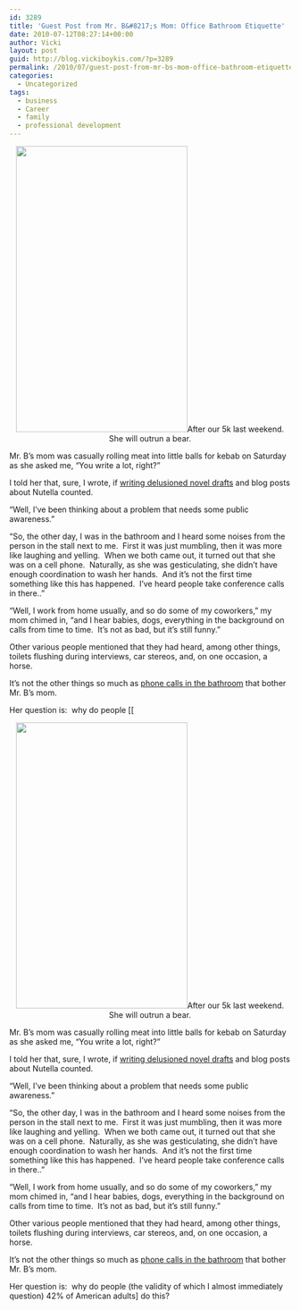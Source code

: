 ```yaml
---
id: 3289
title: 'Guest Post from Mr. B&#8217;s Mom: Office Bathroom Etiquette'
date: 2010-07-12T08:27:14+00:00
author: Vicki
layout: post
guid: http://blog.vickiboykis.com/?p=3289
permalink: /2010/07/guest-post-from-mr-bs-mom-office-bathroom-etiquette/
categories:
  - Uncategorized
tags:
  - business
  - Career
  - family
  - professional development
---
```

<p style="text-align: center;">
  <a href="http://blog.vickiboykis.com/wp-content/uploads/2010/07/IMAG0192.jpg"><img class="aligncenter size-full wp-image-3291" title="IMAG0192" src="http://blog.vickiboykis.com/wp-content/uploads/2010/07/IMAG0192.jpg" alt="" width="307" height="512" /></a>After our 5k last weekend. She will outrun a bear.
</p>

Mr. B&#8217;s mom was casually rolling meat into little balls for kebab on Saturday as she asked me, &#8220;You write a lot, right?&#8221;

I told her that, sure, I wrote, if [writing delusioned novel drafts](http://blog.vickiboykis.com/2010/02/18/im-going-to-fire-my-editor/) and blog posts about Nutella counted.

&#8220;Well, I&#8217;ve been thinking about a problem that needs some public awareness.&#8221;

&#8220;So, the other day, I was in the bathroom and I heard some noises from the person in the stall next to me.  First it was just mumbling, then it was more like laughing and yelling.  When we both came out, it turned out that she was on a cell phone.  Naturally, as she was gesticulating, she didn&#8217;t have enough coordination to wash her hands.  And it&#8217;s not the first time something like this has happened.  I&#8217;ve heard people take conference calls in there..&#8221;

&#8220;Well, I work from home usually, and so do some of my coworkers,&#8221; my mom chimed in, &#8220;and I hear babies, dogs, everything in the background on calls from time to time.  It&#8217;s not as bad, but it&#8217;s still funny.&#8221;

Other various people mentioned that they had heard, among other things, toilets flushing during interviews, car stereos, and, on one occasion, a horse.

It&#8217;s not the other things so much as [phone calls in the bathroom](http://www.snopes.com/embarrass/mistaken/stall.asp) that bother Mr. B&#8217;s mom.

Her question is:  why do people [[<p style="text-align: center;">
  <a href="http://blog.vickiboykis.com/wp-content/uploads/2010/07/IMAG0192.jpg"><img class="aligncenter size-full wp-image-3291" title="IMAG0192" src="http://blog.vickiboykis.com/wp-content/uploads/2010/07/IMAG0192.jpg" alt="" width="307" height="512" /></a>After our 5k last weekend. She will outrun a bear.
</p>

Mr. B&#8217;s mom was casually rolling meat into little balls for kebab on Saturday as she asked me, &#8220;You write a lot, right?&#8221;

I told her that, sure, I wrote, if [writing delusioned novel drafts](http://blog.vickiboykis.com/2010/02/18/im-going-to-fire-my-editor/) and blog posts about Nutella counted.

&#8220;Well, I&#8217;ve been thinking about a problem that needs some public awareness.&#8221;

&#8220;So, the other day, I was in the bathroom and I heard some noises from the person in the stall next to me.  First it was just mumbling, then it was more like laughing and yelling.  When we both came out, it turned out that she was on a cell phone.  Naturally, as she was gesticulating, she didn&#8217;t have enough coordination to wash her hands.  And it&#8217;s not the first time something like this has happened.  I&#8217;ve heard people take conference calls in there..&#8221;

&#8220;Well, I work from home usually, and so do some of my coworkers,&#8221; my mom chimed in, &#8220;and I hear babies, dogs, everything in the background on calls from time to time.  It&#8217;s not as bad, but it&#8217;s still funny.&#8221;

Other various people mentioned that they had heard, among other things, toilets flushing during interviews, car stereos, and, on one occasion, a horse.

It&#8217;s not the other things so much as [phone calls in the bathroom](http://www.snopes.com/embarrass/mistaken/stall.asp) that bother Mr. B&#8217;s mom.

Her question is:  why do people [](http://www.switched.com/2009/05/11/42-percent-of-americans-use-their-cell-phones-in-the-bathroom/) (the validity of which I almost immediately question) 42% of American adults] do this?